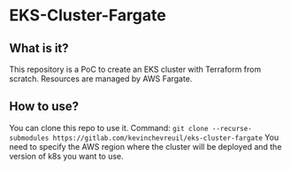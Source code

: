 # EKS-Cluster-Fargate

## What is it?

This repository is a PoC to create an EKS cluster with Terraform from scratch. Resources are managed by AWS Fargate.

## How to use?

You can clone this repo to use it. Command: ```git clone --recurse-submodules https://gitlab.com/kevinchevreuil/eks-cluster-fargate```
You need to specify the AWS region where the cluster will be deployed and the version of k8s you want to use.
